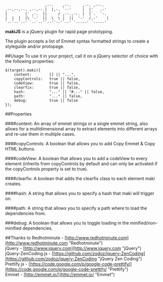 	                  ,--.    ,--.     ,--. ,---.   
	,--,--,--. ,--,--.|  |,-. `--'     |  |'   .-'  
	|        |' ,-.  ||     / ,--.,--. |  |`.  `-.  
	|  |  |  |\ '-'  ||  \  \ |  ||  '-'  /.-'    | 
	`--`--`--' `--`--'`--'`--'`--' `-----' `-----'  
                                                   

**makiJS** is a jQuery plugin for rapid page prototyping.

The plugin accepts a list of Emmet syntax formatted strings to create a styleguide and/or protopage. 

##Usage
To use it in your project, call it on a jQuery selector of choice with the following properties:

    $(target).maki({
		content:        [] || "...",          
		copyControls:   true || false,
		codeView:       true || false,
    	clearfix:       true || false,
    	hash:			"..." || "#..." || false,
    	path:			"..." || false,
    	debug:			true || false
	});

##Properties

####content:
An array of emmet strings or a single emmet string, also allows for a multidimensional array to extract elements into different arrays and re-use them in multiple cases.

####copyControls:
A boolean that allows you to add Copy Emmet & Copy HTML buttons.

####codeView: 
A boolean that allows you to add a codeView to every element (inherits from copyControls by default and can only be activated if the copyControls property is set to true).

####clearfix: 
A boolean that adds the clearfix class to each element maki creates.

####hash:
A string that allows you to specify a hash that maki will trigger on.

####path:
A string that allows you to specify a path where to load the dependencies from.

###debug:
A boolean that allows you to toggle loading in the minified/non-minified dependencies.

##Thanks to
Redhotminute - [http://www.redhotminute.com](http://www.redhotminute.com "Redhotminute")<br>
jQuery - [http://www.jquery.com](http://www.jquery.com "jQuery")<br>
jQuery-ZenCoding.js - [https://github.com/zodoz/jquery-ZenCoding](https://github.com/zodoz/jquery-ZenCoding "jQuery Zen Coding")<br>
Prettify.js - [https://code.google.com/p/google-code-prettify/](https://code.google.com/p/google-code-prettify/ "Prettify")<br>
Emmet - [http://emmet.io/](http://emmet.io/ "Emmet")

